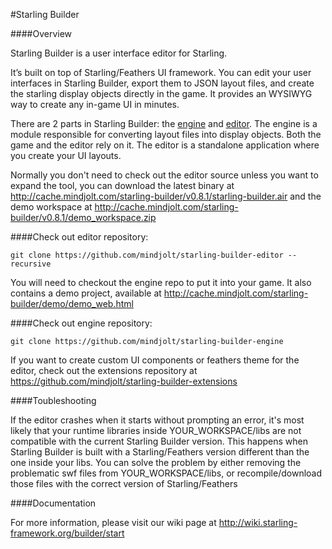 #Starling Builder

####Overview

Starling Builder is a user interface editor for Starling.

It’s built on top of Starling/Feathers UI framework. You can edit your user interfaces in Starling Builder, export them to JSON layout files, and create the starling display objects directly in the game. It provides an WYSIWYG way to create any in-game UI in minutes.

There are 2 parts in Starling Builder: the [engine](https://github.com/mindjolt/starling-builder-engine) and [editor](https://github.com/mindjolt/starling-builder-editor). The engine is a module responsible for converting layout files into display objects. Both the game and the editor rely on it. The editor is a standalone application where you create your UI layouts.

Normally you don't need to check out the editor source unless you want to expand the tool,
you can download the latest binary at http://cache.mindjolt.com/starling-builder/v0.8.1/starling-builder.air
and the demo workspace at http://cache.mindjolt.com/starling-builder/v0.8.1/demo_workspace.zip

####Check out editor repository:
```
git clone https://github.com/mindjolt/starling-builder-editor --recursive
```


You will need to checkout the engine repo to put it into your game. It also contains a demo project, available at http://cache.mindjolt.com/starling-builder/demo/demo_web.html

####Check out engine repository:
```
git clone https://github.com/mindjolt/starling-builder-engine
```

If you want to create custom UI components or feathers theme for the editor, check out the extensions repository at https://github.com/mindjolt/starling-builder-extensions

####Toubleshooting

If the editor crashes when it starts without prompting an error, it's most likely that your runtime libraries inside YOUR_WORKSPACE/libs are not compatible with the current Starling Builder version.
This happens when Starling Builder is built with a Starling/Feathers version different than the one inside your libs. You can solve the problem by either removing the problematic swf files from YOUR_WORKSPACE/libs, or recompile/download those files with the correct version of Starling/Feathers


####Documentation

For more information, please visit our wiki page at http://wiki.starling-framework.org/builder/start





